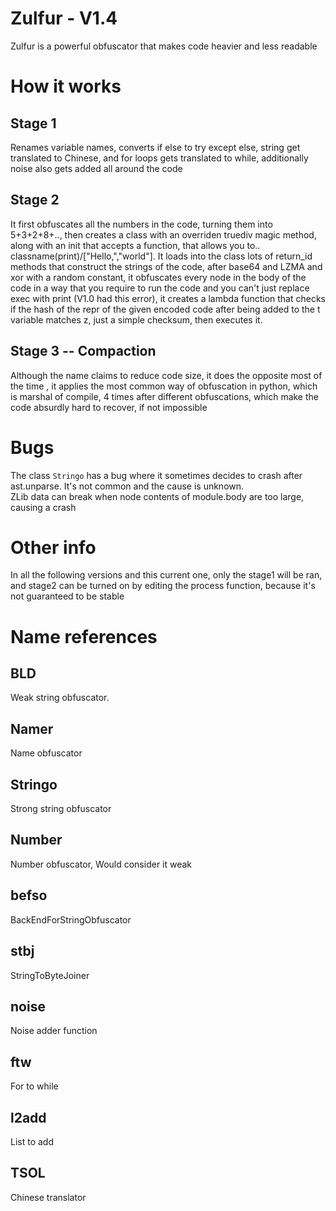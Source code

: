 # Zulfur - V1.4
Zulfur is a powerful obfuscator that makes code heavier and less readable
# How it works
## Stage 1
Renames variable names, converts if else to try except else, string get translated to Chinese, and for loops gets translated to while, additionally noise also gets added all around the code
## Stage 2
It first obfuscates all the numbers in the code, turning them into 5+3+2+8+.., then creates a class with an overriden truediv magic method, along with an init that accepts a function, that allows you to.. classname(print)/["Hello,","world"]. It loads into the class lots of return_id methods that construct the strings of the code, after base64 and LZMA and xor with a random constant, it obfuscates every node in the body of the code in a way that you require to run the code and you can't just replace exec with print (V1.0 had this error), it creates a lambda function that checks if the hash of the repr of the given encoded code after being added to the t variable matches z, just a simple checksum, then executes it.
## Stage 3 -- Compaction
Although the name claims to reduce code size, it does the opposite most of the time , it applies the most common way of obfuscation in python, which is marshal of compile, 4 times after different obfuscations, which make the code absurdly hard to recover, if not impossible
# Bugs
The class `Stringo` has a bug where it sometimes decides to crash after ast.unparse. It's not common and the cause is unknown. <br/>
ZLib data can break when node contents of module.body are too large, causing a crash <br/>
# Other info
In all the following versions and this current one, only the stage1 will be ran, and stage2 can be turned on by editing the process function, because it's not guaranteed to be stable
# Name references
## BLD
Weak string obfuscator.
## Namer
Name obfuscator
## Stringo
Strong string obfuscator
## Number
Number obfuscator, Would consider it weak
## befso
BackEndForStringObfuscator
## stbj
StringToByteJoiner
## noise
Noise adder function
## ftw
For to while
## l2add
List to add
## TSOL
Chinese translator
